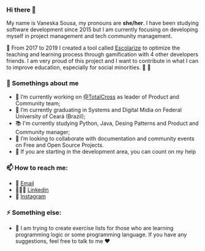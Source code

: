 ### Hi there 👋

My name is Vaneska Sousa, my pronouns are **she/her**. I have been studying software development since 2015 but I am currently focusing on developing myself in project management and tech community management. 

:rocket: From 2017 to 2019 I created a tool called [Escolarize](http://escolarize.com) to optimize the teaching and learning process through gamification with 4 other developers friends. I am very proud of this project and I want to contribute in what I can to improve education, especially for social minorities. :blue_heart: :purple_heart:

### 🤔 Somethings about me
- :office: I’m currently working on [@TotalCross](https://github.com/TotalCross) as leader of Product and Community team;
- :school: I’m currently graduating in Systems and Digital Midia on Federal University of Ceará (Brazil);
- :books: I'm currently studying Python, Java, Desing Patterns and Product and Community manager;
- 👯 I’m looking to collaborate with documentation and community events on Free and Open Source Projects.
- 💬 If you are starting in the development area, you can count on my help

### 📫 How to reach me:
- :e-mail: [Email](mailto:vaneskakaren15@gmail.com)
- 👩🏼‍💻 [Linkedin](https://br.linkedin.com/in/vaneska-sousa)
- :iphone: [Instagram](https://www.instagram.com/vaneska.sousa20/)

### ⚡ Something else: 
- :notebook_with_decorative_cover: I am trying to create exercise lists for those who are learning programming logic or some programming language. If you have any suggestions, feel free to talk to me :heart:
